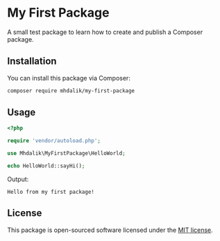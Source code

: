 # My First Package

A small test package to learn how to create and publish a Composer package.

## Installation

You can install this package via Composer:

```bash
composer require mhdalik/my-first-package
```

## Usage

```php
<?php

require 'vendor/autoload.php';

use Mhdalik\MyFirstPackage\HelloWorld;

echo HelloWorld::sayHi();
```

Output:

```
Hello from my first package!
```

## License

This package is open-sourced software licensed under the [MIT license](LICENSE).
